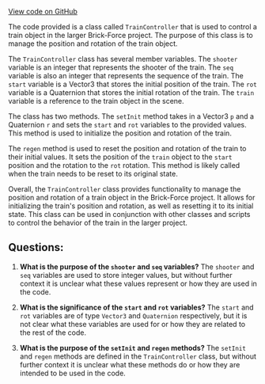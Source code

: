 [View code on GitHub](https://github.com/TieHaxJan/Brick-Force/Assembly-CSharp\TrainController.cs)

The code provided is a class called `TrainController` that is used to control a train object in the larger Brick-Force project. The purpose of this class is to manage the position and rotation of the train object.

The `TrainController` class has several member variables. The `shooter` variable is an integer that represents the shooter of the train. The `seq` variable is also an integer that represents the sequence of the train. The `start` variable is a Vector3 that stores the initial position of the train. The `rot` variable is a Quaternion that stores the initial rotation of the train. The `train` variable is a reference to the train object in the scene.

The class has two methods. The `setInit` method takes in a Vector3 `p` and a Quaternion `r` and sets the `start` and `rot` variables to the provided values. This method is used to initialize the position and rotation of the train.

The `regen` method is used to reset the position and rotation of the train to their initial values. It sets the position of the `train` object to the `start` position and the rotation to the `rot` rotation. This method is likely called when the train needs to be reset to its original state.

Overall, the `TrainController` class provides functionality to manage the position and rotation of a train object in the Brick-Force project. It allows for initializing the train's position and rotation, as well as resetting it to its initial state. This class can be used in conjunction with other classes and scripts to control the behavior of the train in the larger project.
## Questions: 
 1. **What is the purpose of the `shooter` and `seq` variables?**
The `shooter` and `seq` variables are used to store integer values, but without further context it is unclear what these values represent or how they are used in the code.

2. **What is the significance of the `start` and `rot` variables?**
The `start` and `rot` variables are of type `Vector3` and `Quaternion` respectively, but it is not clear what these variables are used for or how they are related to the rest of the code.

3. **What is the purpose of the `setInit` and `regen` methods?**
The `setInit` and `regen` methods are defined in the `TrainController` class, but without further context it is unclear what these methods do or how they are intended to be used in the code.
